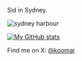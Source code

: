 Sid in Sydney.

![sydney harbour](https://github.com/user-attachments/assets/6235f833-e4b0-4988-b8b1-53735f9e43e0)


[![My GitHub stats](https://github-readme-stats.vercel.app/api?username=koomai)](https://github.com/koomai)

Find me on X: [@koomai](https://x.com/koomai)
